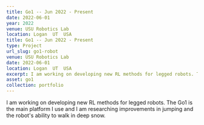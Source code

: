 ```yaml
---
title: Go1 -- Jun 2022 - Present
date: 2022-06-01
year: 2022
venue: USU Robotics Lab
location: Logan	 UT	 USA
title: Go1 -- Jun 2022 - Present
type: Project
url_slug: go1-robot
venue: USU Robotics Lab
date: 2022-06-01
location: Logan	 UT	 USA
excerpt: I am working on developing new RL methods for legged robots. The Go1 is the main platform I use	 and I am researching improvements in jumping and the robot&apos;s ability to walk in deep snow.
asset: go1
collection: portfolio
---
```


I am working on developing new RL methods for legged robots. The Go1 is the main platform I use	 and I am researching improvements in jumping and the robot&apos;s ability to walk in deep snow.
<script defer type="module" src="{{ base_path }}/assets/URDF_loader/go1_robot.js"></script>
<div style="display: flex; justify-content: center; align-items: center; ">
    <canvas id="go1_robot_id"></canvas>
</div>
<style>
    #robot {
    position: relative;
    height: 100vh;
    width: 100vw;
    margin: 0;
    padding: 0;
    overflow: hidden;
    }
</style>
    
